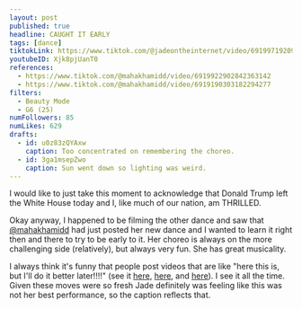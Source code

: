 ```yaml
---
layout: post
published: true
headline: CAUGHT IT EARLY
tags: [dance]
tiktokLink: https://www.tiktok.com/@jadeontheinternet/video/6919971920913960198
youtubeID: Xjk8pjUanT0
references:
  - https://www.tiktok.com/@mahakhamidd/video/6919922902842363142
  - https://www.tiktok.com/@mahakhamidd/video/6919190303182294277
filters:
  - Beauty Mode
  - G6 (25)
numFollowers: 85
numLikes: 629
drafts:
  - id: u0z83zQYAxw
    caption: Too concentrated on remembering the choreo.
  - id: 3ga1msepZwo
    caption: Sun went down so lighting was weird.
---
```


I would like to just take this moment to acknowledge that Donald Trump left the White House today and I, like much of our nation, am THRILLED.

Okay anyway, I happened to be filming the other dance and saw that [@mahakhamidd](https://www.tiktok.com/@mahakhamidd) had just posted her new dance and I wanted to learn it right then and there to try to be early to it. Her choreo is always on the more challenging side (relatively), but always very fun. She has great musicality.

I always think it's funny that people post videos that are like "here this is, but I'll do it better later!!!!" (see it [here](https://www.tiktok.com/@charlidamelio/video/6811517685034142981), [here](https://www.tiktok.com/@itssissysheridan/video/6886105040105377029), and [here](https://www.tiktok.com/@lorengray/video/6887985803394338054)). I see it all the time. Given these moves were so fresh Jade definitely was feeling like this was not her best performance, so the caption reflects that.
